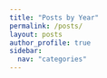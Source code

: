 ```yaml
---
title: "Posts by Year"
permalink: /posts/
layout: posts
author_profile: true
sidebar:
  nav: "categories"
---
```

